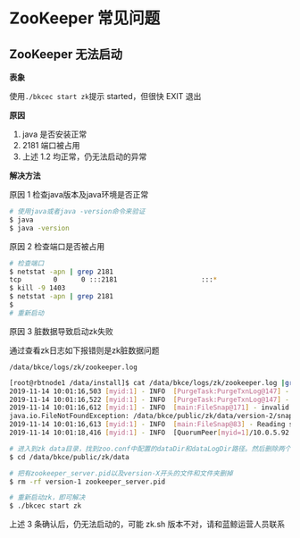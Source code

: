 #  ZooKeeper 常见问题

## ZooKeeper 无法启动

**表象**

使用`./bkcec start zk`提示 started，但很快 EXIT 退出

**原因**

1. java 是否安装正常
2. 2181 端口被占用
3. 上述 1.2 均正常，仍无法启动的异常

**解决方法**

原因 1  检查java版本及java环境是否正常

```bash
# 使用java或者java -version命令来验证
$ java
$ java -version
```

原因 2 检查端口是否被占用

```bash
# 检查端口
$ netstat -apn | grep 2181
tcp        0      0 :::2181                     :::*                        LISTEN      1403/java
$ kill -9 1403
$ netstat -apn | grep 2181
$
# 重新启动
```

原因 3 脏数据导致启动zk失败

通过查看zk日志如下报错则是zk脏数据问题

`/data/bkce/logs/zk/zookeeper.log`

```bash
[root@rbtnode1 /data/install]$ cat /data/bkce/logs/zk/zookeeper.log |grep version-2
2019-11-14 10:01:16,503 [myid:1] - INFO  [PurgeTask:PurgeTxnLog@147] - Removing file: Nov 13, 2019 6:16:55 AM	/data/bkce/public/zk/datalog/version-2/log.1003bbb20
2019-11-14 10:01:16,522 [myid:1] - INFO  [PurgeTask:PurgeTxnLog@147] - Removing file: Nov 13, 2019 6:16:55 AM	/data/bkce/public/zk/data/version-2/snapshot.1003cbc12
2019-11-14 10:01:16,612 [myid:1] - INFO  [main:FileSnap@171] - invalid snapshot /data/bkce/public/zk/data/version-2/snapshot.1003cbc12
java.io.FileNotFoundException: /data/bkce/public/zk/data/version-2/snapshot.1003cbc12 (No such file or directory)
2019-11-14 10:01:16,613 [myid:1] - INFO  [main:FileSnap@83] - Reading snapshot /data/bkce/public/zk/data/version-2/snapshot.10043a527
2019-11-14 10:01:18,416 [myid:1] - INFO  [QuorumPeer[myid=1]/10.0.5.92:2181:ZooKeeperServer@173] - Created server with tickTime 2000 minSessionTimeout 4000 maxSessionTimeout 40000 datadir /data/bkce/public/zk/datalog/version-2 snapdir /data/bkce/public/zk/data/version-
```

```bash
# 进入到zk data目录，找到zoo.conf中配置的dataDir和dataLogDir路径。然后删除两个文件夹下的version -2文件夹
$ cd /data/bkce/public/zk/data

# 把有zookeeper_server.pid以及version-X开头的文件和文件夹删掉
$ rm -rf version-1 zookeeper_server.pid

# 重新启动zk，即可解决
$ ./bkcec start zk
```

上述 3 条确认后，仍无法启动的，可能 zk.sh 版本不对，请和蓝鲸运营人员联系
